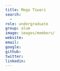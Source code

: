 ```yaml
---
title: Mega Tiwari
search:
  - 
role: undergraduate
group: alum
image: images/members/
website:
email: 
google: 
github: 
twitter: 
linkedin: 
---
```



